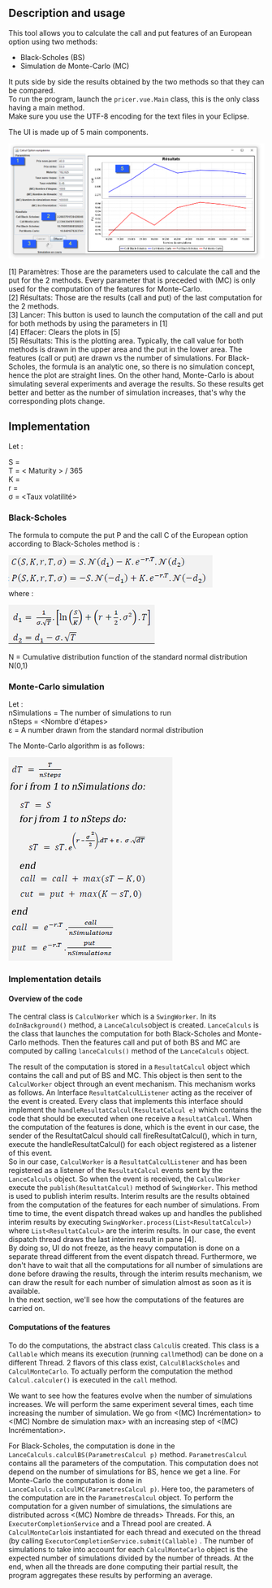 ## Description and usage
This tool allows you to calculate the call and put features of an European option using two methods:
- Black-Scholes (BS)
- Simulation de Monte-Carlo (MC)

It puts side by side the results obtained by the two methods so that they can be compared.  
To run the program, launch the `pricer.vue.Main` class, this is the only class having a main method.  
Make sure you use the UTF-8 encoding for the text files in your Eclipse.

The UI is made up of 5 main components. 

![UI](pricer.fw.png)    

[1] Paramètres: Those are the parameters used to calculate the call and the put for the 2 methods. Every parameter that is preceded with (MC) is only used for the computation of the features for Monte-Carlo.  
[2] Résultats: Those are the results (call and put) of the last computation for the 2 methods.    
[3] Lancer: This button is used to launch the computation of the call and put for both methods by using the parameters in [1]  
[4] Effacer: Clears the plots in [5]  
[5] Résultats: This is the plotting area. Typically, the call value for both methods is drawn in the upper area and the put in the lower area. The features (call or put) are drawn vs the number of simulations. For Black-Scholes, the formula is an analytic one, so there is no simulation concept, hence the plot are straight lines. On the other hand, Monte-Carlo is about simulating several experiments and average the results. So these results get better and better as the number of simulation increases, that's why the corresponding plots change.
 
## Implementation
Let :

S = <Prix sous-jacent>  
T = < Maturity > / 365  
K = <Prix strike>  
r = <Taux sans risque>  
σ = <Taux volatilité>  


### Black-Scholes
The formula to compute the put P and the call C of the European option according to Black-Scholes method is :  
 
![](C_and_P.PNG)   
where :  

![](d1_and_d2.PNG) 

N = Cumulative distribution function of the standard normal distribution N(0,1)

### Monte-Carlo simulation
Let :  
nSimulations = The number of simulations to run  
nSteps = <Nombre d'étapes>  
ε = A number drawn from the standard normal distribution

The Monte-Carlo algorithm is as follows:  

![](monte-carlo.fw.PNG) 

### Implementation details
#### Overview of the code 
The central class is `CalculWorker` which is a `SwingWorker`.
In its `doInBackground()` method, a `LanceCalculs`object is created. `LanceCalculs` is the class that launches the computation for both Black-Scholes and Monte-Carlo methods. 
Then the features call and put of both BS and MC are computed by calling  `lanceCalculs()` method of the `LanceCalculs` object.

The result of the computation is stored in a `ResultatCalcul` object which contains the call and put of BS and MC.
This object is then sent to the `CalculWorker` object through an event mechanism.
This mechanism works as follows. An Interface `ResultatCalculListener` acting as the receiver of the event is created. Every class that implements this interface should implement the `handleResultatCalcul(ResultatCalcul e)` which contains the code that should be executed when one receive a `ResultatCalcul`. When the computation of the features is done, which is the event in our case, the sender of the ResultatCalcul should call fireResultatCalcul(), which in turn, execute the handleResultatCalcul() for each object registered as a listener of this event.  
So in our case, `CalculWorker` is a `ResultatCalculListener` and has been registered as a listener of the `ResultatCalcul` events sent by the `LanceCalculs` object. So when the event is received, the `CalculWorker` execute the `publish(ResultatCalcul)` method of `SwingWorker`. This method is used to publish interim results. Interim results are the results obtained from the computation of the features for each number of simulations. From time to time, the event dispatch thread wakes up and handles the published interim results by executing `SwingWorker.process(List<ResultatCalcul>)` where `List<ResultatCalcul>` are the interim results. In our case, the event dispatch thread draws the last interim result in pane [4].   
By doing so, UI do not freeze, as the heavy computation is done on a separate thread different from the event dispatch thread. Furthermore, we don't have to wait that all the computations for all number of simulations are done before drawing the results, through the interim results mechanism, we can draw the result for each number of simulation almost as soon as it is available.  
In the next section, we'll see how the computations of the features are carried on. 
#### Computations of the features
To do the computations, the abstract class `Calcul`is created. This class is a `Callable` which means its execution (running `call`method) can be done on a different Thread. 2 flavors of this class exist, `CalculBlackScholes` and `CalculMonteCarlo`. 
To actually perform the computation the method `Calcul.calculer()` is executed in the `call` method.

We want to see how the features evolve when the number of simulations increases. We will perform the same experiment several times, each time increasing the number of simulation.
We go from <(MC) Incrémentation> to <(MC) Nombre de simulation max> with an increasing step of <(MC) Incrémentation>.  

For Black-Scholes, the computation is done in the `LanceCalculs.calculBS(ParametresCalcul p)` method. `ParametresCalcul` contains all the parameters of the computation. This computation does not depend on the number of simulations for BS, hence we get a line.
For Monte-Carlo the computation is done in `LanceCalculs.calculMC(ParametresCalcul p)`. Here too, the parameters of the computation are in the `ParametresCalcul` object.
To perform the computation for a given number of simulations, the simulations are distributed across <(MC) Nombre de threads> Threads.
For this, an `ExecutorCompletionService` and a Thread pool are created. A `CalculMonteCarlo`is instantiated for each thread and executed on the thread (by calling `ExecutorCompletionService.submit(Callable)` . The number of simulations to take into account for each `CalculMonteCarlo` object is the expected number of simulations divided by the number of threads.
At the end, when all the threads are done computing their partial result, the program aggregates these results by performing an average.







